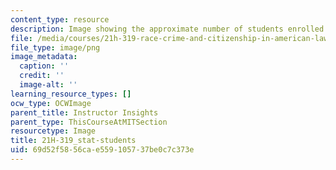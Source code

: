 ```yaml
---
content_type: resource
description: Image showing the approximate number of students enrolled in the course.
file: /media/courses/21h-319-race-crime-and-citizenship-in-american-law-fall-2014/69d52f5856cae559105737be0c7c373e_21H-319_stat-students.png
file_type: image/png
image_metadata:
  caption: ''
  credit: ''
  image-alt: ''
learning_resource_types: []
ocw_type: OCWImage
parent_title: Instructor Insights
parent_type: ThisCourseAtMITSection
resourcetype: Image
title: 21H-319_stat-students
uid: 69d52f58-56ca-e559-1057-37be0c7c373e
---
```

